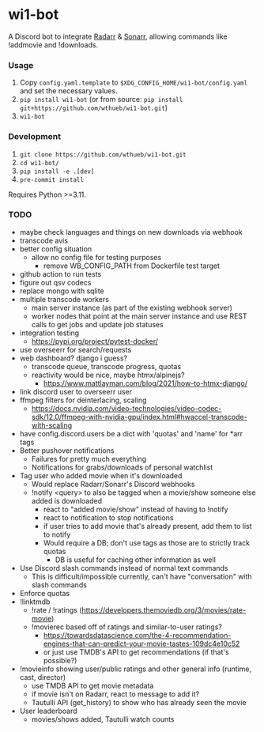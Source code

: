 # wi1-bot

A Discord bot to integrate [Radarr](https://radarr.video/) & [Sonarr](https://sonarr.tv/), allowing commands like !addmovie and !downloads.

### Usage

1. Copy `config.yaml.template` to `$XDG_CONFIG_HOME/wi1-bot/config.yaml` and set the necessary values.
2. `pip install wi1-bot` (or from source: `pip install git+https://github.com/wthueb/wi1-bot.git`)
3. `wi1-bot`

### Development

1. `git clone https://github.com/wthueb/wi1-bot.git`
2. `cd wi1-bot/`
3. `pip install -e .[dev]`
4. `pre-commit install`

Requires Python >=3.11.

### TODO

- maybe check languages and things on new downloads via webhook
- transcode avis
- better config situation
  - allow no config file for testing purposes
    - remove WB_CONFIG_PATH from Dockerfile test target
- github action to run tests
- figure out qsv codecs
- replace mongo with sqlite
- multiple transcode workers
  - main server instance (as part of the existing webhook server)
  - worker nodes that point at the main server instance and use REST calls to get jobs and update job statuses
- integration testing
  - https://pypi.org/project/pytest-docker/
- use overseerr for search/requests
- web dashboard? django i guess?
  - transcode queue, transcode progress, quotas
  - reactivity would be nice, maybe htmx/alpinejs?
    - https://www.mattlayman.com/blog/2021/how-to-htmx-django/
- link discord user to overseerr user
- ffmpeg filters for deinterlacing, scaling
  - https://docs.nvidia.com/video-technologies/video-codec-sdk/12.0/ffmpeg-with-nvidia-gpu/index.html#hwaccel-transcode-with-scaling
- have config.discord.users be a dict with 'quotas' and 'name' for *arr tags
- Better pushover notifications
  - Failures for pretty much everything
  - Notifications for grabs/downloads of personal watchlist
- Tag user who added movie when it's downloaded
  - Would replace Radarr/Sonarr's Discord webhooks
  - !notify \<query\> to also be tagged when a movie/show someone else added is downloaded
    - react to "added movie/show" instead of having to !notify
    - react to notification to stop notifications
    - if user tries to add movie that's already present, add them to list to notify
    - Would require a DB; don't use tags as those are to strictly track quotas
      - DB is useful for caching other information as well
- Use Discord slash commands instead of normal text commands
  - This is difficult/impossible currently, can't have "conversation" with slash commands
- Enforce quotas
- !linktmdb
  - !rate / !ratings (https://developers.themoviedb.org/3/movies/rate-movie)
  - !movierec based off of ratings and similar-to-user ratings?
    - https://towardsdatascience.com/the-4-recommendation-engines-that-can-predict-your-movie-tastes-109dc4e10c52
    - or just use TMDB's API to get recommendations (if that's possible?)
- !movieinfo showing user/public ratings and other general info (runtime, cast, director)
  - use TMDB API to get movie metadata
  - if movie isn't on Radarr, react to message to add it?
  - Tautulli API (get_history) to show who has already seen the movie
- User leaderboard
  - movies/shows added, Tautulli watch counts
